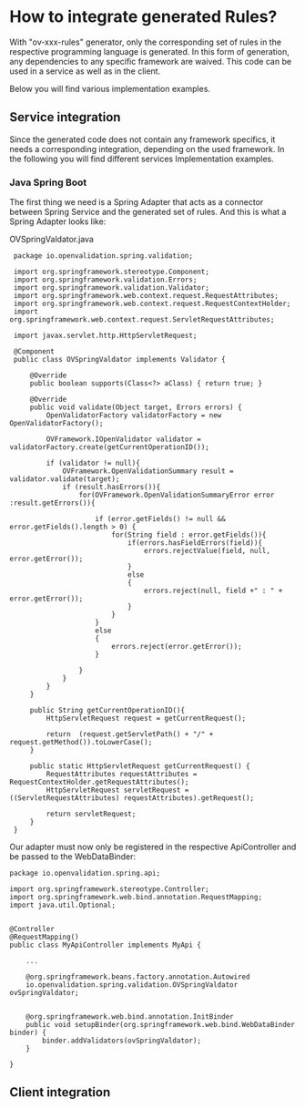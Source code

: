 # How to integrate generated Rules?


With "ov-xxx-rules" generator, only the corresponding set of rules in the respective programming language 
is generated. In this form of generation, any dependencies to any specific framework are waived. 
This code can be used in a service as well as in the client. 

Below you will find various implementation examples. 
 
 
## Service integration

 
Since the generated code does not contain any framework specifics, it needs a corresponding integration, 
depending on the used framework. In the following you will find different services Implementation examples.
 
### Java Spring Boot


The first thing we need is a Spring Adapter that acts as a connector between Spring Service and the generated 
set of rules. And this is what a Spring Adapter looks like:

OVSpringValdator.java


 
 
     package io.openvalidation.spring.validation;
     
     import org.springframework.stereotype.Component;
     import org.springframework.validation.Errors;
     import org.springframework.validation.Validator;
     import org.springframework.web.context.request.RequestAttributes;
     import org.springframework.web.context.request.RequestContextHolder;
     import org.springframework.web.context.request.ServletRequestAttributes;
     
     import javax.servlet.http.HttpServletRequest;
     
     @Component
     public class OVSpringValdator implements Validator {
     
         @Override
         public boolean supports(Class<?> aClass) { return true; }
     
         @Override
         public void validate(Object target, Errors errors) {
             OpenValidatorFactory validatorFactory = new OpenValidatorFactory();
     
             OVFramework.IOpenValidator validator = validatorFactory.create(getCurrentOperationID());
     
             if (validator != null){
                 OVFramework.OpenValidationSummary result = validator.validate(target);
                 if (result.hasErrors()){
                     for(OVFramework.OpenValidationSummaryError error :result.getErrors()){
     
                         if (error.getFields() != null && error.getFields().length > 0) {
                             for(String field : error.getFields()){
                                 if(errors.hasFieldErrors(field)){
                                     errors.rejectValue(field, null, error.getError());
                                 }
                                 else
                                 {
                                     errors.reject(null, field +" : " + error.getError());
                                 }
                             }
                         }
                         else
                         {
                             errors.reject(error.getError());
                         }
     
                     }
                 }
             }
         }
     
         public String getCurrentOperationID(){
             HttpServletRequest request = getCurrentRequest();
     
             return  (request.getServletPath() + "/" + request.getMethod()).toLowerCase();
         }
     
         public static HttpServletRequest getCurrentRequest() {
             RequestAttributes requestAttributes = RequestContextHolder.getRequestAttributes();
             HttpServletRequest servletRequest = ((ServletRequestAttributes) requestAttributes).getRequest();
     
             return servletRequest;
         }
     }
 


Our adapter must now only be registered in the respective ApiController and be passed to the WebDataBinder:
 
    package io.openvalidation.spring.api;
    
    import org.springframework.stereotype.Controller;
    import org.springframework.web.bind.annotation.RequestMapping;
    import java.util.Optional;
     
    
    @Controller
    @RequestMapping()
    public class MyApiController implements MyApi {

        ...

        @org.springframework.beans.factory.annotation.Autowired
        io.openvalidation.spring.validation.OVSpringValdator ovSpringValdator;


        @org.springframework.web.bind.annotation.InitBinder
        public void setupBinder(org.springframework.web.bind.WebDataBinder binder) {
            binder.addValidators(ovSpringValdator);
        }
        
    }
 
 
 
## Client integration